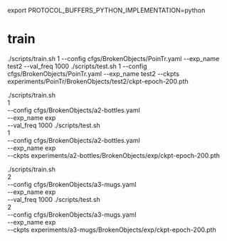 export PROTOCOL_BUFFERS_PYTHON_IMPLEMENTATION=python 

# train
./scripts/train.sh 1 --config cfgs/BrokenObjects/PoinTr.yaml --exp_name test2 --val_freq 1000
./scripts/test.sh 1 --config cfgs/BrokenObjects/PoinTr.yaml --exp_name test2 --ckpts experiments/PoinTr/BrokenObjects/test2/ckpt-epoch-200.pth

./scripts/train.sh \
    1 \
    --config cfgs/BrokenObjects/a2-bottles.yaml \
    --exp_name exp \
    --val_freq 1000
./scripts/test.sh \
    1 \
    --config cfgs/BrokenObjects/a2-bottles.yaml \
    --exp_name exp \
    --ckpts experiments/a2-bottles/BrokenObjects/exp/ckpt-epoch-200.pth

./scripts/train.sh \
    2 \
    --config cfgs/BrokenObjects/a3-mugs.yaml \
    --exp_name exp \
    --val_freq 1000
./scripts/test.sh \
    2 \
    --config cfgs/BrokenObjects/a3-mugs.yaml \
    --exp_name exp \
    --ckpts experiments/a3-mugs/BrokenObjects/exp/ckpt-epoch-200.pth
